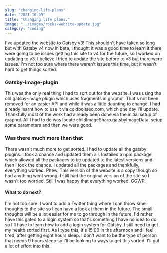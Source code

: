 ```yaml
---
slug: "changing-life-plans" 
date: "2021-10-09"
title: "Changing life plans."
image: "../images/rocks-website-update.jpg"
category: "coding"
---
```

I've updated the website to Gatsby v3! This shouldn't have taken so long but with Gatsby v4 now in beta, I thought it was a good time to learn it there were going to be issues getting this site to v4 for the future, so I worked on updating to v3. I believe I tried to update the site before to v3 but there were issues. I'm not too sure where there weren't issues this time, but it wasn't hard to get things sorted. 

### Gatsby-image-plugin

This was the only real thing I had to sort out for the website. I was using the old gatsby-image plugin which uses fragments in graphql. That's not been removed for an easier API and while it was a little daunting to change, I had already learnt how to use it via coldboltseo.com, which one day I'll update. Thankfully most of the work had already been done via the initial setup of graphql. All I had to do was locate childImageSharp.gatsbyImageData, setup some parameters and then we were good.

### Was there much more than that

There wasn't much more to get sorted. I had to update all the gatsby plugins. I took a chance and updated them all. Installed a npm package which allowed all the packages to be updated to the latest versions and then I took the chance. I updated all the packages and thankfully, everything worked. Phew. This version of the website is a copy though so had anything went wrong, I still had the original version of the site so I wasn't too worried. Still I was happy that everything worked. GGWP.

#### What to do next?

I'm not too sure. I want to add a Twitter thing where I can throw smell thoughts to the site so I can have a look at them in the future. The small thoughts will be a lot easier for me to go through in the future. I'd rather have this gated to a login system so that's something I have no idea to do so I'll have to learn how to add a login system for Gatsby. I still need to get my health sorted first. As I type this, it's 15:00 in the afternoon and I feel tired, after getting eight hours sleep. I don't want to be the type of person that needs 9 hours sleep so I'll be looking to ways to get this sorted. I'll put a lot of effort into this. 
